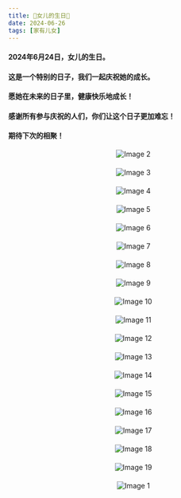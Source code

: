```yaml
---
title: 🎉女儿的生日🎉
date: 2024-06-26
tags: [家有儿女]
---
```

#### 2024年6月24日，女儿的生日。<br>
#### 这是一个特别的日子，我们一起庆祝她的成长。<br>
#### 愿她在未来的日子里，健康快乐地成长！<br>
#### 感谢所有参与庆祝的人们，你们让这个日子更加难忘！<br>
#### 期待下次的相聚！<br>

<div style="display: flex; flex-direction: column; gap: 20px; align-items: center;">
    <img src="https://baojizhu.github.io/shared-assets/images/20240626/image2.jpg" alt="Image 2" style="width: auto; max-width: 100%; height: auto;">
    <img src="https://baojizhu.github.io/shared-assets/images/20240626/image3.jpg" alt="Image 3" style="width: auto; max-width: 100%; height: auto;">
    <img src="https://baojizhu.github.io/shared-assets/images/20240626/image4.jpg" alt="Image 4" style="width: auto; max-width: 100%; height: auto;">
    <img src="https://baojizhu.github.io/shared-assets/images/20240626/image5.jpg" alt="Image 5" style="width: auto; max-width: 100%; height: auto;">
    <img src="https://baojizhu.github.io/shared-assets/images/20240626/image6.jpg" alt="Image 6" style="width: auto; max-width: 100%; height: auto;">
    <img src="https://baojizhu.github.io/shared-assets/images/20240626/image7.jpg" alt="Image 7" style="width: auto; max-width: 100%; height: auto;">
    <img src="https://baojizhu.github.io/shared-assets/images/20240626/image8.jpg" alt="Image 8" style="width: auto; max-width: 100%; height: auto;">
    <img src="https://baojizhu.github.io/shared-assets/images/20240626/image9.jpg" alt="Image 9" style="width: auto; max-width: 100%; height: auto;">
    <img src="https://baojizhu.github.io/shared-assets/images/20240626/image10.jpg" alt="Image 10" style="width: auto; max-width: 100%; height: auto;">
    <img src="https://baojizhu.github.io/shared-assets/images/20240626/image11.jpg" alt="Image 11" style="width: auto; max-width: 100%; height: auto;">
    <img src="https://baojizhu.github.io/shared-assets/images/20240626/image12.jpg" alt="Image 12" style="width: auto; max-width: 100%; height: auto;">
    <img src="https://baojizhu.github.io/shared-assets/images/20240626/image13.jpg" alt="Image 13" style="width: auto; max-width: 100%; height: auto;">
    <img src="https://baojizhu.github.io/shared-assets/images/20240626/image14.jpg" alt="Image 14" style="width: auto; max-width: 100%; height: auto;">
    <img src="https://baojizhu.github.io/shared-assets/images/20240626/image15.jpg" alt="Image 15" style="width: auto; max-width: 100%; height: auto;">
    <img src="https://baojizhu.github.io/shared-assets/images/20240626/image16.jpg" alt="Image 16" style="width: auto; max-width: 100%; height: auto;">
    <img src="https://baojizhu.github.io/shared-assets/images/20240626/image17.jpg" alt="Image 17" style="width: auto; max-width: 100%; height: auto;">
    <img src="https://baojizhu.github.io/shared-assets/images/20240626/image18.jpg" alt="Image 18" style="width: auto; max-width: 100%; height: auto;">
    <img src="https://baojizhu.github.io/shared-assets/images/20240626/image19.jpg" alt="Image 19" style="width: auto; max-width: 100%; height: auto;">
    <img src="https://baojizhu.github.io/shared-assets/images/20240626/image1.jpg" alt="Image 1" style="width: auto; max-width: 100%; height: auto;">
</div>